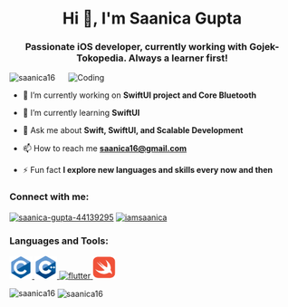 <h1 align="center">Hi 👋, I'm Saanica Gupta</h1>
<h3 align="center">Passionate iOS developer, currently working with Gojek-Tokopedia. Always a learner first!</h3>
<img align="right" alt="Coding" width="400" src="https://cdn.dribbble.com/users/2704414/screenshots/7466903/media/b08ab576316bd4582fef189f471cd9e5.gif">

<p align="left"> <img src="https://komarev.com/ghpvc/?username=saanica16&label=Profile%20views&color=0e75b6&style=flat" alt="saanica16" /> </p>

- 🔭 I’m currently working on **SwiftUI project and Core Bluetooth**

- 🌱 I’m currently learning **SwiftUI**

- 💬 Ask me about **Swift, SwiftUI, and Scalable Development**

- 📫 How to reach me **saanica16@gmail.com**

- ⚡ Fun fact **I explore new languages and skills every now and then**

<h3 align="left">Connect with me:</h3>
<p align="left">
<a href="https://linkedin.com/in/saanica-gupta-44139295" target="blank"><img align="center" src="https://raw.githubusercontent.com/rahuldkjain/github-profile-readme-generator/master/src/images/icons/Social/linked-in-alt.svg" alt="saanica-gupta-44139295" height="30" width="40" /></a>
<a href="https://instagram.com/iamsaanica" target="blank"><img align="center" src="https://raw.githubusercontent.com/rahuldkjain/github-profile-readme-generator/master/src/images/icons/Social/instagram.svg" alt="iamsaanica" height="30" width="40" /></a>
</p>

<h3 align="left">Languages and Tools:</h3>
<p align="left"> <a href="https://www.cprogramming.com/" target="_blank" rel="noreferrer"> <img src="https://raw.githubusercontent.com/devicons/devicon/master/icons/c/c-original.svg" alt="c" width="40" height="40"/> </a> <a href="https://www.w3schools.com/cpp/" target="_blank" rel="noreferrer"> <img src="https://raw.githubusercontent.com/devicons/devicon/master/icons/cplusplus/cplusplus-original.svg" alt="cplusplus" width="40" height="40"/> </a> <a href="https://flutter.dev" target="_blank" rel="noreferrer"> <img src="https://www.vectorlogo.zone/logos/flutterio/flutterio-icon.svg" alt="flutter" width="40" height="40"/> </a> <a href="https://developer.apple.com/swift/" target="_blank" rel="noreferrer"> <img src="https://raw.githubusercontent.com/devicons/devicon/master/icons/swift/swift-original.svg" alt="swift" width="40" height="40"/> </a> </p>

<p><img align="left" src="https://github-readme-stats.vercel.app/api/top-langs?username=saanica16&show_icons=true&locale=en&layout=compact" alt="saanica16" /></p>

<p>&nbsp;<img align="center" src="https://github-readme-stats.vercel.app/api?username=saanica16&show_icons=true&locale=en" alt="saanica16" /></p>
